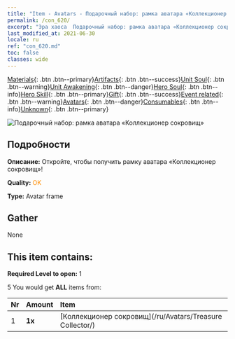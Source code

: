 ```yaml
---
title: "Item - Avatars - Подарочный набор: рамка аватара «Коллекционер сокровищ»"
permalink: /con_620/
excerpt: "Эра хаоса  Подарочный набор: рамка аватара «Коллекционер сокровищ»"
last_modified_at: 2021-06-30
locale: ru
ref: "con_620.md"
toc: false
classes: wide
---
```

 [Materials](/ItemsRU/){: .btn .btn--primary}[Artifacts](/ItemsRU/Artifacts/){: .btn .btn--success}[Unit Soul](/ItemsRU/UnitSoul/){: .btn .btn--warning}[Unit Awakening](/ItemsRU/UnitAwakening/){: .btn .btn--danger}[Hero Soul](/ItemsRU/HeroSoul/){: .btn .btn--info}[Hero Skill](/ItemsRU/HeroSkill/){: .btn .btn--primary}[Gift](/ItemsRU/Gift/){: .btn .btn--success}[Event related](/ItemsRU/Events/){: .btn .btn--warning}[Avatars](/ItemsRU/Avatars/){: .btn .btn--danger}[Consumables](/ItemsRU/Consumables/){: .btn .btn--info}[Unknown](/ItemsRU/Unknown/){: .btn .btn--primary}

 ![Подарочный набор: рамка аватара «Коллекционер сокровищ»](/images/t/i_907003.png)

## Подробности
 **Описание:** Откройте, чтобы получить рамку аватара «Коллекционер сокровищ»!

 **Quality:** <span style="color: #FF8C00">OK</span>

 **Type:** Avatar frame

## Gather

  None

## This item contains:

 **Required Level to open:** 1

 5 You would get **ALL** items  from:

  | Nr | Amount |     Item    |
  |:---|:-------|:------------|
  | 1 |  **1x** | [Коллекционер сокровищ](/ru/Avatars/Treasure Collector/) |  | 
